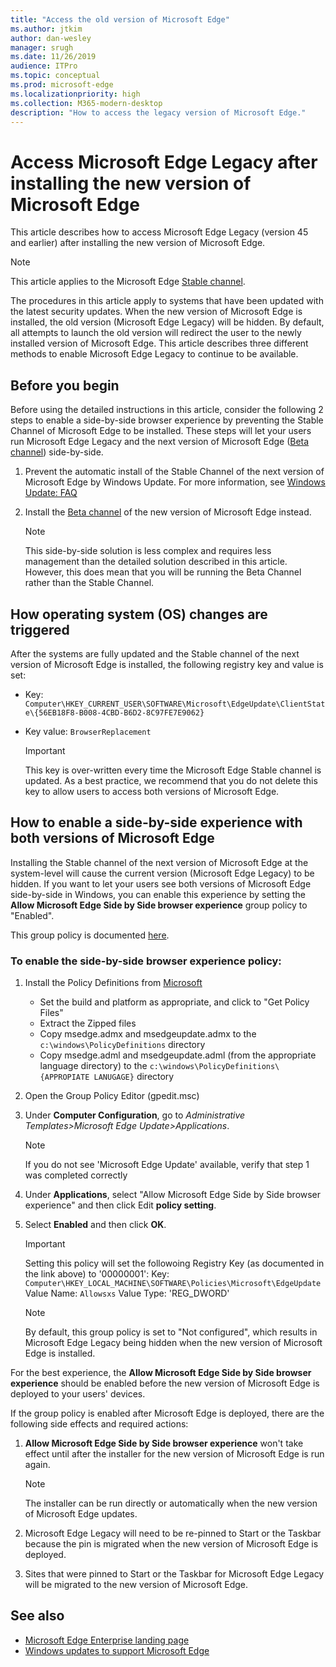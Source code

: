 ```yaml
---
title: "Access the old version of Microsoft Edge"
ms.author: jtkim
author: dan-wesley
manager: srugh
ms.date: 11/26/2019
audience: ITPro
ms.topic: conceptual
ms.prod: microsoft-edge
ms.localizationpriority: high
ms.collection: M365-modern-desktop
description: "How to access the legacy version of Microsoft Edge."
---
```


# Access Microsoft Edge Legacy after installing the new version of Microsoft Edge

This article describes how to access Microsoft Edge Legacy (version 45 and earlier) after installing the new version of Microsoft Edge.

   > [!NOTE]
   > This article applies to the Microsoft Edge [Stable channel](microsoft-edge-channels.md).

The procedures in this article apply to systems that have been updated with the latest security updates. When the new version of Microsoft Edge is installed, the old version (Microsoft Edge Legacy) will be hidden. By default, all attempts to launch the old version will redirect the user to the newly installed version of Microsoft Edge. This article describes three different methods to enable Microsoft Edge Legacy to continue to be available.

## Before you begin

Before using the detailed instructions in this article, consider the following 2 steps to enable a side-by-side browser experience by preventing the Stable Channel of Microsoft Edge to be installed. These steps will let your users run Microsoft Edge Legacy and the next version of Microsoft Edge ([Beta channel](microsoft-edge-channels.md)) side-by-side.

1. Prevent the automatic install of the Stable Channel of the next version of Microsoft Edge by Windows Update. For more information, see [Windows Update: FAQ](https://support.microsoft.com/help/12373/windows-update-faq)
2. Install the [Beta channel](https://www.microsoftedgeinsider.com) of the new version of Microsoft Edge instead.

   > [!NOTE]
   > This side-by-side solution is less complex and requires less management than the detailed solution described in this article.
   > However, this does mean that you will be running the Beta Channel rather than the Stable Channel. 

## How operating system (OS) changes are triggered

After the systems are fully updated and the Stable channel of the next version of Microsoft Edge is installed, the following registry key and value is set:

- Key: `Computer\HKEY_CURRENT_USER\SOFTWARE\Microsoft\EdgeUpdate\ClientState\{56EB18F8-B008-4CBD-B6D2-8C97FE7E9062}`
- Key value: `BrowserReplacement`

   > [!IMPORTANT]
   > This key is over-written every time the Microsoft Edge Stable channel is updated. As a best practice, we recommend that you do not delete this key to allow users to access both versions of Microsoft Edge.

## How to enable a side-by-side experience with both versions of Microsoft Edge

Installing the Stable channel of the next version of Microsoft Edge at the system-level will cause the current version (Microsoft Edge Legacy) to be hidden. If you want to let your users see both versions of Microsoft Edge side-by-side in Windows, you can enable this experience by setting the **Allow Microsoft Edge Side by Side browser experience** group policy to "Enabled".

This group policy is documented [here](https://docs.microsoft.com/en-us/deployedge/microsoft-edge-update-policies#allowsxs).

### To enable the side-by-side browser experience policy:

1. Install the Policy Definitions from [Microsoft](https://www.microsoft.com/en-us/edge/business/download)
    - Set the build and platform as appropriate, and click to "Get Policy Files"
    - Extract the Zipped files
    - Copy msedge.admx and msedgeupdate.admx to the `c:\windows\PolicyDefinitions` directory
    - Copy msedge.adml and msedgeupdate.adml (from the appropriate language directory) to the `c:\windows\PolicyDefinitions\{APPROPIATE LANUGAGE}` directory
2. Open the Group Policy Editor (gpedit.msc)
3. Under **Computer Configuration**, go to *Administrative Templates>Microsoft Edge Update>Applications*.
   > [!NOTE]
   > If you do not see 'Microsoft Edge Update' available, verify that step 1 was completed correctly
4. Under **Applications**, select "Allow Microsoft Edge Side by Side browser experience" and then click Edit **policy setting**.
5. Select **Enabled** and then click **OK**.  
   > [!IMPORTANT]
   > Setting this policy will set the followoing Registry Key (as documented in the link above) to '00000001':
   > Key: `Computer\HKEY_LOCAL_MACHINE\SOFTWARE\Policies\Microsoft\EdgeUpdate`
   > Value Name: `Allowsxs`
   > Value Type: 'REG_DWORD'
   
   > [!NOTE]
   > By default, this group policy is set to "Not configured", which results in Microsoft Edge Legacy being hidden when the new version of Microsoft Edge is installed.

For the best experience, the **Allow Microsoft Edge Side by Side browser experience** should be enabled before the new version of Microsoft Edge is deployed to your users' devices.

If the group policy is enabled after Microsoft Edge is deployed, there are the following side effects and required actions:

1. **Allow Microsoft Edge Side by Side browser experience** won't take effect until after the installer for the new version of Microsoft Edge is run again.

   > [!NOTE]
   > The installer can be run directly or automatically when the new version of Microsoft Edge updates.

2. Microsoft Edge Legacy will need to be re-pinned to Start or the Taskbar because the pin is migrated when the new version of Microsoft Edge is deployed.
3. Sites that were pinned to Start or the Taskbar for Microsoft Edge Legacy will be migrated to the new version of Microsoft Edge.

## See also

- [Microsoft Edge Enterprise landing page](https://aka.ms/EdgeEnterprise)
- [Windows updates to support Microsoft Edge](microsoft-edge-sysupdate-windows-updates.md)
